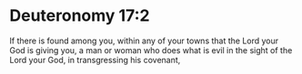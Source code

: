 # Deuteronomy 17:2

If there is found among you, within any of your towns that the Lord your God is giving you, a man or woman who does what is evil in the sight of the Lord your God, in transgressing his covenant,
